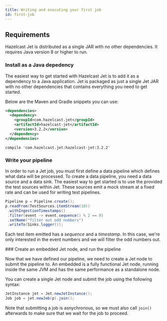 ```yaml
---
title: Writing and executing your first job
id: first-job
---
```


## Requirements

Hazelcast Jet is distributed as a single JAR with no other dependencies. 
It requires Java version 8 or higher to run.

### Install as a Java depedency

The easiest way to get started with Hazelcast Jet is to add it as a
dependency to a Java application. Jet is packaged as just a single Jet
JAR with no other dependencies that contains everything you need to get
started.

Below are the Maven and Gradle snippets you can use:

<!--DOCUSAURUS_CODE_TABS-->
<!--Maven-->
```xml
<dependencies>
  <dependency>
    <groupId>com.hazelcast.jet</groupId>
    <artifactId>hazelcast-jet</artifactId>
    <version>3.2.2</version>
  </dependency>
</dependencies>
```
<!--Gradle-->
```
compile 'com.hazelcast.jet:hazelcast-jet:3.2.2'
```
<!--END_DOCUSAURUS_CODE_TABS-->

### Write your pipeline

In order to run a Jet job, you must first define a data pipeline which
defines what data will be processed. To create a data pipeline, you need
a data source and a data sink. The easiest way to get started is to use
the provided the test sources within Jet. These sources emit a mock
stream at a fixed rate and can be used for writing test pipelines.

```java
Pipeline p = Pipeline.create();
p.readFrom(TestSources.itemStream(10))
 .withIngestionTimestamps()
 .filter(event -> event.sequence() % 2 == 0)
 .setName("filter out odd numbers")
 .writeTo(Sinks.logger());
```

Each test item emitted has a _sequence_ and a _timestamp_. In this case,
we're only interested in the event numbers and we will filter the odd
numbers out.

### Create an embedded Jet node, and run the pipeline

Now that we have defined our pipeline, we need to create a Jet node to
submit the pipeline to. An embedded is a fully functional Jet node, running
inside the same JVM and has the same performance as a standalone node.

You can create a single Jet node and submit the job using the following syntax:

```java
JetInstance jet = Jet.newJetInstance();
Job job = jet.newJob(p).join();
```

Note that submitting a job is asnychronous, so we must also call `join()`
afterwards to make sure that we wait for the job to proceed.
